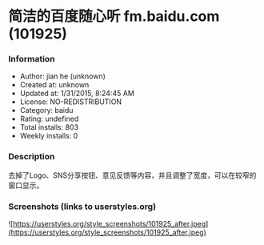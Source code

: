 # 简洁的百度随心听 fm.baidu.com (101925)

### Information
- Author: jian he (unknown)
- Created at: unknown
- Updated at: 1/31/2015, 8:24:45 AM
- License: NO-REDISTRIBUTION
- Category: baidu
- Rating: undefined
- Total installs: 803
- Weekly installs: 0


### Description
去掉了Logo、SNS分享按钮、意见反馈等内容，并且调整了宽度，可以在较窄的窗口显示。


### Screenshots (links to userstyles.org)
![https://userstyles.org/style_screenshots/101925_after.jpeg](https://userstyles.org/style_screenshots/101925_after.jpeg)


